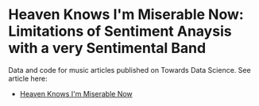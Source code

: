 # Heaven Knows I'm Miserable Now: Limitations of Sentiment Anaysis with a very Sentimental Band

Data and code for music articles published on Towards Data Science. See article here:

* [Heaven Knows I'm Miserable Now](https://towardsdatascience.com/heaven-knows-im-miserable-now-limitations-of-sentiment-analysis-with-a-very-sentimental-band-215c6d898ba7)

